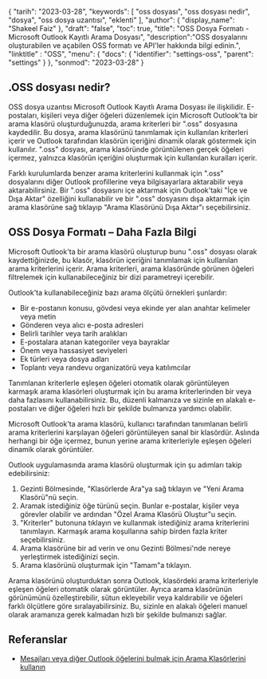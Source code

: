{
"tarih": "2023-03-28",
  "keywords": [
"oss dosyası",
"oss dosyası nedir",
"dosya",
"oss dosya uzantısı",
"eklenti"
],
  "author": {
"display_name": "Shakeel Faiz"
},
"draft": "false",
"toc": true,
"title": "OSS Dosya Formatı - Microsoft Outlook Kayıtlı Arama Dosyası",
  "description":"OSS dosyalarını oluşturabilen ve açabilen OSS formatı ve API'ler hakkında bilgi edinin.",
"linktitle" : "OSS",
  "menu": {
    "docs": {
      "identifier": "settings-oss",
      "parent": "settings"
}
},
"sonmod": "2023-03-28"
}

## .OSS dosyası nedir?

OSS dosya uzantısı Microsoft Outlook Kayıtlı Arama Dosyası ile ilişkilidir. E-postaları, kişileri veya diğer öğeleri düzenlemek için Microsoft Outlook'ta bir arama klasörü oluşturduğunuzda, arama kriterleri bir ".oss" dosyasına kaydedilir. Bu dosya, arama klasörünü tanımlamak için kullanılan kriterleri içerir ve Outlook tarafından klasörün içeriğini dinamik olarak göstermek için kullanılır. ".oss" dosyası, arama klasöründe görüntülenen gerçek öğeleri içermez, yalnızca klasörün içeriğini oluşturmak için kullanılan kuralları içerir.

Farklı kurulumlarda benzer arama kriterlerini kullanmak için ".oss" dosyalarını diğer Outlook profillerine veya bilgisayarlara aktarabilir veya aktarabilirsiniz. Bir ".oss" dosyasını içe aktarmak için Outlook'taki "İçe ve Dışa Aktar" özelliğini kullanabilir ve bir ".oss" dosyasını dışa aktarmak için arama klasörüne sağ tıklayıp "Arama Klasörünü Dışa Aktar"ı seçebilirsiniz.

## OSS Dosya Formatı – Daha Fazla Bilgi

Microsoft Outlook'ta bir arama klasörü oluşturup bunu ".oss" dosyası olarak kaydettiğinizde, bu klasör, klasörün içeriğini tanımlamak için kullanılan arama kriterlerini içerir. Arama kriterleri, arama klasöründe görünen öğeleri filtrelemek için kullanabileceğiniz bir dizi parametreyi içerebilir.

Outlook'ta kullanabileceğiniz bazı arama ölçütü örnekleri şunlardır:

- Bir e-postanın konusu, gövdesi veya ekinde yer alan anahtar kelimeler veya metin
- Gönderen veya alıcı e-posta adresleri
- Belirli tarihler veya tarih aralıkları
- E-postalara atanan kategoriler veya bayraklar
- Önem veya hassasiyet seviyeleri
- Ek türleri veya dosya adları
- Toplantı veya randevu organizatörü veya katılımcılar

Tanımlanan kriterlerle eşleşen öğeleri otomatik olarak görüntüleyen karmaşık arama klasörleri oluşturmak için bu arama kriterlerinden bir veya daha fazlasını kullanabilirsiniz. Bu, düzenli kalmanıza ve sizinle en alakalı e-postaları ve diğer öğeleri hızlı bir şekilde bulmanıza yardımcı olabilir.

Microsoft Outlook'ta arama klasörü, kullanıcı tarafından tanımlanan belirli arama kriterlerini karşılayan öğeleri görüntüleyen sanal bir klasördür. Aslında herhangi bir öğe içermez, bunun yerine arama kriterleriyle eşleşen öğeleri dinamik olarak görüntüler.

Outlook uygulamasında arama klasörü oluşturmak için şu adımları takip edebilirsiniz:

1. Gezinti Bölmesinde, "Klasörlerde Ara"ya sağ tıklayın ve "Yeni Arama Klasörü"nü seçin.
2. Aramak istediğiniz öğe türünü seçin. Bunlar e-postalar, kişiler veya görevler olabilir ve ardından "Özel Arama Klasörü Oluştur"u seçin.
3. "Kriterler" butonuna tıklayın ve kullanmak istediğiniz arama kriterlerini tanımlayın. Karmaşık arama koşullarına sahip birden fazla kriter seçebilirsiniz.
4. Arama klasörüne bir ad verin ve onu Gezinti Bölmesi'nde nereye yerleştirmek istediğinizi seçin.
5. Arama klasörünü oluşturmak için "Tamam"a tıklayın.

Arama klasörünü oluşturduktan sonra Outlook, klasördeki arama kriterleriyle eşleşen öğeleri otomatik olarak görüntüler. Ayrıca arama klasörünün görünümünü özelleştirebilir, sütun ekleyebilir veya kaldırabilir ve öğeleri farklı ölçütlere göre sıralayabilirsiniz. Bu, sizinle en alakalı öğeleri manuel olarak aramanıza gerek kalmadan hızlı bir şekilde bulmanızı sağlar.

## Referanslar
* [Mesajları veya diğer Outlook öğelerini bulmak için Arama Klasörlerini kullanın](https://support.microsoft.com/en-us/office/use-search-folders-to-find-messages-or-other-outlook-items-c1807038-01e4-475e-8869-0ccab0a56dc5)

